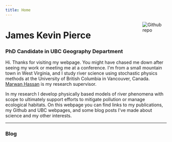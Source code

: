 ```yaml
---
title: Home
---
```


[<img src="https://github.com/goodroot/hugo-classic/raw/master/images/partywizard.gif" style="max-width:15%;min-width:40px;float:right;" alt="Github repo" />](https://github.com/goodroot/hugo-classic)

# James Kevin Pierce

### PhD Candidate in UBC Geography Department

Hi. Thanks for visiting my webpage. You might have chased me down after seeing my work or meeting me at a conference. I'm from a small mountain town in West Virginia, and I study river science using stochastic physics methods at the University of British Columbia in Vancouver, Canada. [Marwan Hassan](http://blogs.ubc.ca/mhassan/) is my research supervisor.

In my research I develop physically based models of river phenomena with scope to ultimately support efforts to mitigate pollution or manage ecological habitats.
On this webpage you can find links to my publications, my Github and UBC webpages, and some blog posts I've made about science and my other interests.
<hr/>

### Blog
